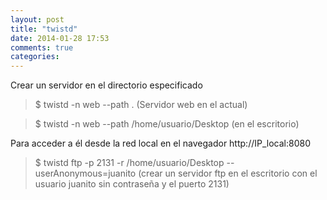 ```yaml
---
layout: post
title: "twistd"
date: 2014-01-28 17:53
comments: true
categories: 
---
```

Crear un servidor en el directorio especificado

>$ twistd -n web --path .   (Servidor web en el actual)

>$ twistd -n web --path /home/usuario/Desktop (en el escritorio)

Para acceder a él desde la red local en el navegador http://IP_local:8080

>$ twistd ftp -p 2131 -r /home/usuario/Desktop --userAnonymous=juanito (crear un servidor ftp en el escritorio con el usuario juanito sin contraseña y el puerto 2131)

